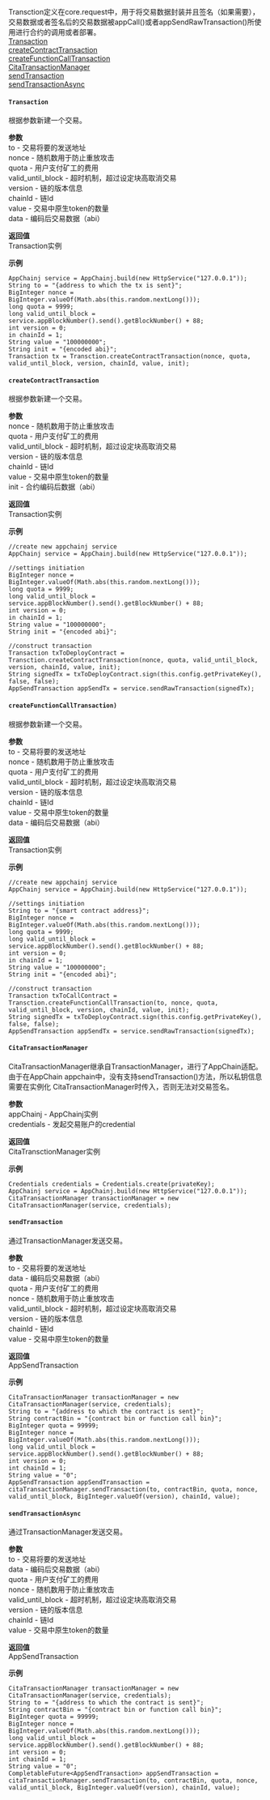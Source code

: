 Transction定义在core.request中，用于将交易数据封装并且签名（如果需要），交易数据或者签名后的交易数据被appCall()或者appSendRawTransaction()所使用进行合约的调用或者部署。  
[Transaction](#transaction)  
[createContractTransaction](#createcontracttransaction)  
[createFunctionCallTransaction](#createfunctioncalltransaction)  
[CitaTransactionManager](#citatransactionmanager)  
[sendTransaction](#appsendtransaction)  
[sendTransactionAsync](#sendtransactionasync)  

#### `Transaction`
根据参数新建一个交易。  

**参数**  
to - 交易将要的发送地址  
nonce - 随机数用于防止重放攻击  
quota - 用户支付矿工的费用  
valid_until_block - 超时机制，超过设定块高取消交易  
version - 链的版本信息  
chainId - 链Id  
value - 交易中原生token的数量  
data - 编码后交易数据（abi）  

**返回值**  
Transaction实例  

**示例**  
```
AppChainj service = AppChainj.build(new HttpService("127.0.0.1"));
String to = "{address to which the tx is sent}";
BigInteger nonce = BigInteger.valueOf(Math.abs(this.random.nextLong()));
long quota = 9999;
long valid_until_block = service.appBlockNumber().send().getBlockNumber() + 88;
int version = 0;
in chainId = 1;
String value = "100000000";
String init = "{encoded abi}";
Transaction tx = Transction.createContractTransaction(nonce, quota, valid_until_block, version, chainId, value, init);
```
#### `createContractTransaction`
根据参数新建一个交易。  

**参数**  
nonce - 随机数用于防止重放攻击  
quota - 用户支付矿工的费用  
valid_until_block - 超时机制，超过设定块高取消交易  
version - 链的版本信息  
chainId - 链Id  
value - 交易中原生token的数量  
init - 合约编码后数据（abi）  

**返回值**  
Transaction实例  

**示例**  
```
//create new appchainj service
AppChainj service = AppChainj.build(new HttpService("127.0.0.1"));

//settings initiation
BigInteger nonce = BigInteger.valueOf(Math.abs(this.random.nextLong()));
long quota = 9999;
long valid_until_block = service.appBlockNumber().send().getBlockNumber() + 88;
int version = 0;
in chainId = 1;
String value = "100000000";
String init = "{encoded abi}";

//construct transaction
Transaction txToDeployContract = Transction.createContractTransaction(nonce, quota, valid_until_block, version, chainId, value, init);
String signedTx = txToDeployContract.sign(this.config.getPrivateKey(), false, false);
AppSendTransaction appSendTx = service.sendRawTransaction(signedTx);
```
#### `createFunctionCallTransaction)`
根据参数新建一个交易。  

**参数**  
to - 交易将要的发送地址  
nonce - 随机数用于防止重放攻击  
quota - 用户支付矿工的费用  
valid_until_block - 超时机制，超过设定块高取消交易  
version - 链的版本信息  
chainId - 链Id  
value - 交易中原生token的数量  
data - 编码后交易数据（abi）  

**返回值**  
Transaction实例  

**示例**  
```
//create new appchainj service
AppChainj service = AppChainj.build(new HttpService("127.0.0.1"));

//settings initiation
String to = "{smart contract address}";
BigInteger nonce = BigInteger.valueOf(Math.abs(this.random.nextLong()));
long quota = 9999;
long valid_until_block = service.appBlockNumber().send().getBlockNumber() + 88;
int version = 0;
in chainId = 1;
String value = "100000000";
String init = "{encoded abi}";

//construct transaction
Transaction txToCallContract = Transction.createFunctionCallTransaction(to, nonce, quota, valid_until_block, version, chainId, value, init);
String signedTx = txToDeployContract.sign(this.config.getPrivateKey(), false, false);
AppSendTransaction appSendTx = service.sendRawTransaction(signedTx);
```
#### `CitaTransactionManager`
CitaTransactionManager继承自TransactionManager，进行了AppChain适配。由于在AppChain appchain中，没有支持sendTransaction()方法，所以私钥信息需要在实例化  CitaTransactionManager时传入，否则无法对交易签名。  

**参数**  
appChainj - AppChainj实例  
credentials - 发起交易账户的credential  

**返回值**  
CitaTransctionManager实例  

**示例**  
```
Credentials credentials = Credentials.create(privateKey);
AppChainj service = AppChainj.build(new HttpService("127.0.0.1"));
CitaTransactionManager transactionManager = new CitaTransactionManager(service, credentials);
```
#### `sendTransaction`
通过TransactionManager发送交易。  

**参数**  
to - 交易将要的发送地址  
data - 编码后交易数据（abi）  
quota - 用户支付矿工的费用  
nonce - 随机数用于防止重放攻击  
valid_until_block - 超时机制，超过设定块高取消交易  
version - 链的版本信息  
chainId - 链Id  
value - 交易中原生token的数量  

**返回值**  
AppSendTransaction  

**示例**  
```
CitaTransactionManager transactionManager = new CitaTransactionManager(service, credentials);
String to = "{address to which the contract is sent}";
String contractBin = "{contract bin or function call bin}";
BigInteger quota = 99999;
BigInteger nonce = BigInteger.valueOf(Math.abs(this.random.nextLong()));
long valid_until_block = service.appBlockNumber().send().getBlockNumber() + 88;
int version = 0;
int chainId = 1;
String value = "0";
AppSendTransaction appSendTransaction = citaTransactionManager.sendTransaction(to, contractBin, quota, nonce, valid_until_block, BigInteger.valueOf(version), chainId, value);
```
#### `sendTransactionAsync`
通过TransactionManager发送交易。  

**参数**  
to - 交易将要的发送地址  
data - 编码后交易数据（abi）  
quota - 用户支付矿工的费用  
nonce - 随机数用于防止重放攻击  
valid_until_block - 超时机制，超过设定块高取消交易  
version - 链的版本信息  
chainId - 链Id  
value - 交易中原生token的数量  

**返回值**  
AppSendTransaction  

**示例**  
```
CitaTransactionManager transactionManager = new CitaTransactionManager(service, credentials);
String to = "{address to which the contract is sent}";
String contractBin = "{contract bin or function call bin}";
BigInteger quota = 99999;
BigInteger nonce = BigInteger.valueOf(Math.abs(this.random.nextLong()));
long valid_until_block = service.appBlockNumber().send().getBlockNumber() + 88;
int version = 0;
int chainId = 1;
String value = "0";
CompletableFuture<AppSendTransaction> appSendTransaction = citaTransactionManager.sendTransaction(to, contractBin, quota, nonce, valid_until_block, BigInteger.valueOf(version), chainId, value);
```

